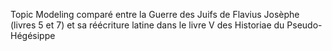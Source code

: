 Topic Modeling comparé entre la Guerre des Juifs de Flavius Josèphe (livres 5 et 7) et sa réécriture latine dans le livre V des Historiae du Pseudo-Hégésippe
